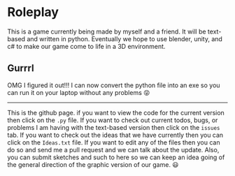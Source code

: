 # Roleplay

This is a game currently being made by myself and a friend.  It will be text-based and written in python.
Eventually we hope to use blender, unity, and c# to make our game come to life in a 3D environment.

## Gurrrl
OMG I figured it out!!!
I can now convert the python file into an exe
so you can run it on your laptop without any problems
:stuck_out_tongue_closed_eyes:
***
This is the github page.  if you want to view the code for the current version then click on the `.py` file.  If you want to check out current todos, bugs, or problems I am having with the text-based version then click on the `issues` tab.  If you want to check out the ideas that we have currently then you can click on the `Ideas.txt` file.  If you want to edit any of the files then you can do so and send me a pull request and we can talk about the update.  Also, you can submit sketches and such to here so we can keep an idea going of the general direction of the graphic version of our game.  :smiley:
